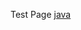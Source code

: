 Test Page
<a href="https://akshay-iyangar.github.io/system-design/grokking-ood/examples/java/atm.html">java</a>
